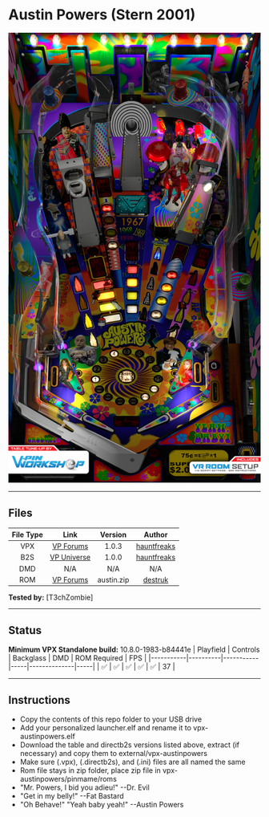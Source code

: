 # Austin Powers (Stern 2001)

![Table Preview](../../images/vpx-austin-powers-preview.png)

---

## Files
| File Type | Link | Version | Author |
|:---------:|:----:|:-------:|:------:|
| VPX | [VP Forums](https://www.vpforums.org/index.php?app=downloads&showfile=15332) | 1.0.3 | [hauntfreaks](https://vpuniverse.com/profile/5216-hauntfreaks/) |
| B2S | [VP Universe](https://vpuniverse.com/files/file/14003-austin-powers-stern-2001-b2s-with-full-dmd/) | 1.0.0 | [hauntfreaks](https://vpuniverse.com/profile/5216-hauntfreaks/) |
| DMD | N/A | N/A | N/A |
| ROM | [VP Forums](https://www.vpforums.org/index.php?app=downloads&showfile=1115) | austin.zip | [destruk](https://www.vpforums.org/index.php?showuser=5) |

**Tested by:** [T3chZombie]

---

## Status 
**Minimum VPX Standalone build:** 10.8.0-1983-b84441e
| Playfield | Controls | Backglass | DMD | ROM Required | FPS | 
|-----------|----------|-----------|-----|--------------|-----|
| :white_check_mark: | :white_check_mark: | :white_check_mark: | :white_check_mark: | :white_check_mark: | 37 |

---

## Instructions
- Copy the contents of this repo folder to your USB drive
- Add your personalized launcher.elf and rename it to vpx-austinpowers.elf
- Download the table and directb2s versions listed above, extract (if necessary) and copy them to external/vpx-austinpowers
- Make sure (.vpx), (.directb2s), and (.ini) files are all named the same
- Rom file stays in zip folder, place zip file in vpx-austinpowers/pinmame/roms
- "Mr. Powers, I bid you adieu!" --Dr. Evil
- "Get in my belly!" --Fat Bastard
- "Oh Behave!" "Yeah baby yeah!" --Austin Powers
